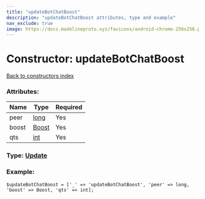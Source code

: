 ```yaml
---
title: "updateBotChatBoost"
description: "updateBotChatBoost attributes, type and example"
nav_exclude: true
image: https://docs.madelineproto.xyz/favicons/android-chrome-256x256.png
---
```

# Constructor: updateBotChatBoost  
[Back to constructors index](/API_docs/constructors/index.html)



### Attributes:

| Name     |    Type       | Required |
|----------|---------------|----------|
|peer|[long](/API_docs/types/long.html) | Yes|
|boost|[Boost](/API_docs/types/Boost.html) | Yes|
|qts|[int](/API_docs/types/int.html) | Yes|



### Type: [Update](/API_docs/types/Update.html)


### Example:

```
$updateBotChatBoost = ['_' => 'updateBotChatBoost', 'peer' => long, 'boost' => Boost, 'qts' => int];
```  
